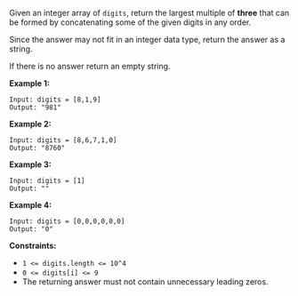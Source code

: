 Given an integer array of `digits`, return the largest multiple of **three**
that can be formed by concatenating some of the given digits in any order.

Since the answer may not fit in an integer data type, return the answer as a
string.

If there is no answer return an empty string.



**Example 1:**

    
    
    Input: digits = [8,1,9]
    Output: "981"
    

**Example 2:**

    
    
    Input: digits = [8,6,7,1,0]
    Output: "8760"
    

**Example 3:**

    
    
    Input: digits = [1]
    Output: ""
    

**Example 4:**

    
    
    Input: digits = [0,0,0,0,0,0]
    Output: "0"
    



**Constraints:**

  * `1 <= digits.length <= 10^4`
  * `0 <= digits[i] <= 9`
  * The returning answer must not contain unnecessary leading zeros.

